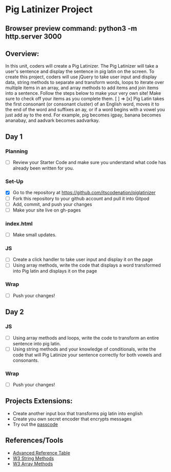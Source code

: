 # Pig Latinizer Project
## Browser preview command: python3 -m http.server 3000

## Overview:
In this unit, coders will create a Pig Latinizer. The Pig Latinizer will take a user's sentence and display the sentence in pig latin on the screen. To create this project, coders will use jQuery to take user input and display data,  string methods to separate and transform words,  loops to iterate over multiple items in an array, and array methods to add items and join items into a sentence. Follow the steps below to make your very own site! Make sure to check off your items as you complete them. [ ] => [x]
Pig Latin takes the first consonant (or consonant cluster) of an English word, moves it to the end of the word and suffixes an ay, or if a word begins with a vowel you just add ay to the end. For example, pig becomes igpay, banana becomes ananabay, and aadvark becomes aadvarkay.
## Day 1
### Planning
- [ ] Review your Starter Code and make sure you understand what code has already been written for you.
### Set-Up
- [x] Go to the repository at https://github.com/itscodenation/piglatinizer
- [ ] Fork this repository to your github account and pull it into Gitpod
- [ ] Add, commit, and push your changes
- [ ] Make your site live on gh-pages
### index.html
- [ ] Make small updates.
### JS
- [ ] Create a click handler to take user input and display it on the page
- [ ] Using array methods, write the code that displays a word transformed into Pig latin and displays it on the page
### Wrap
- [ ] Push your changes!

## Day 2
### JS
- [ ] Using array methods and loops, write the code to transform an entire sentence into pig latin.
- [ ] Using string methods and your knowledge of conditionals, write the code that will Pig Latinize your sentence correctly for both vowels and consonants.
### Wrap
- [ ] Push your changes!


## Projects Extensions:
* Create another input box that transforms pig latin into english
* Create you own secret encoder that encrypts messages
* Try out the [passcode](https://jsbin.com/tawogirebo/edit?html,js,output)

## References/Tools
* [Advanced Reference Table]()
* [W3 String Methods](https://www.w3schools.com/js/js_string_methods.asp)
* [W3 Array Methods](https://www.w3schools.com/js/js_array_methods.asp)
